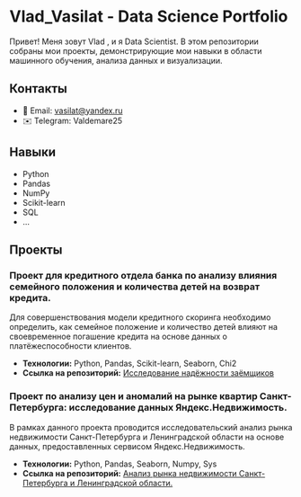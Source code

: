 
# Vlad_Vasilat - Data Science Portfolio

Привет! Меня зовут Vlad , и я Data Scientist.  В этом репозитории собраны мои проекты, демонстрирующие мои навыки в области машинного обучения, анализа данных и визуализации.

## Контакты

*   📧 Email: vasilat@yandex.ru
*   ✉️ Telegram: Valdemare25


## Навыки

*   Python
*   Pandas
*   NumPy
*   Scikit-learn
*   SQL
*   ...

## Проекты

### Проект для кредитного отдела банка по анализу влияния семейного положения и количества детей на возврат кредита.

Для совершенствования модели кредитного скоринга необходимо определить, как семейное положение и количество детей влияют на своевременное погашение кредита на основе данных о платёжеспособности клиентов.

*   **Технологии:** Python, Pandas, Scikit-learn, Seaborn, Chi2 
*   **Ссылка на репозиторий:** [Исследование надёжности заёмщиков](https://github.com/vasilat/vlad_vasilat_portfolio/tree/main/yandex_practicum_DS_study_projects/01_%D0%B8%D1%81%D1%81%D0%BB%D0%B5%D0%B4%D0%BE%D0%B2%D0%B0%D0%BD%D0%B8%D0%B5%20%D0%BD%D0%B0%D0%B4%D1%91%D0%B6%D0%BD%D0%BE%D1%81%D1%82%D0%B8%20%D0%B7%D0%B0%D1%91%D0%BC%D1%89%D0%B8%D0%BA%D0%BE%D0%B2)

  ### Проект по анализу цен и аномалий на рынке квартир Санкт-Петербурга: исследование данных Яндекс.Недвижимость.

В рамках данного проекта проводится исследовательский анализ рынка недвижимости Санкт-Петербурга и Ленинградской области на основе данных, предоставленных сервисом Яндекс.Недвижимость.

*   **Технологии:** Python, Pandas, Seaborn, Numpy, Sys
*   **Ссылка на репозиторий:** [Анализ рынка недвижимости Санкт-Петербурга и Ленинградской области.](https://github.com/vasilat/vlad_vasilat_portfolio/blob/main/yandex_practicum_DS_study_projects/02_Анализ%20цен%20и%20аномалий%20на%20рынке%20квартир%20Санкт-Петербурга/Исследование%20объявлений%20о%20продаже%20квартир.ipynb)


